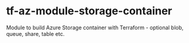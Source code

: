 # tf-az-module-storage-container
Module to build Azure Storage container with Terraform - optional blob, queue, share, table etc. 
